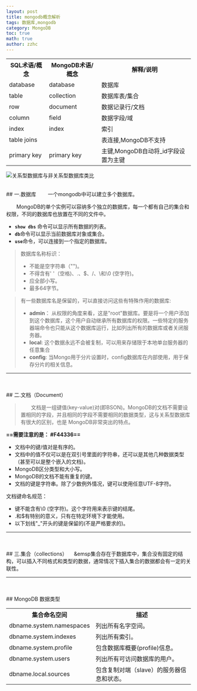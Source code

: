 ```yaml
---
layout: post
title: mongodb概念解析
tags: 数据库,mongodb
category: MongoDB
toc: true
math: true
author: zzhc
---
```


<table>
<tbody><tr>
<th>SQL术语/概念</th>
<th>MongoDB术语/概念</th>
<th>解释/说明</th>
</tr>
<tr>
<td>database</td>
<td>database</td>
<td>数据库</td>
</tr>
<tr>
<td>table</td>
<td>collection</td>
<td>数据库表/集合</td>
</tr>
<tr>
<td>row</td>
<td>document</td>
<td>数据记录行/文档</td>
</tr>
<tr>
<td>column</td>
<td>field</td>
<td>数据字段/域</td>
</tr>
<tr>
<td>index</td>
<td>index</td>
<td>索引</td>
</tr>
<tr>
<td>table joins</td>
<td>&nbsp;</td>
<td>表连接,MongoDB不支持</td>
</tr>
<tr>
<td>primary key</td>
<td>primary key</td>
<td>主键,MongoDB自动将_id字段设置为主键</td>
</tr>
</tbody></table>

![关系型数据库与非关系型数据库类比](https://www.runoob.com/wp-content/uploads/2013/10/Figure-1-Mapping-Table-to-Collection-1.png)

<br>
## 一.数据库
&emsp;&emsp;一个mongodb中可以建立多个数据库。

&emsp;&emsp;MongoDB的单个实例可以容纳多个独立的数据库，每一个都有自己的集合和权限，不同的数据库也放置在不同的文件中。

- <code>**show dbs**</code> 命令可以显示所有数据的列表。
- <code>**db**</code>命令可以显示当前数据库对象或集合。
- <code>**use**</code>命令，可以连接到一个指定的数据库。
  
> 数据库名称标识：
> - 不能是空字符串（"")。
> - 不得含有' '（空格)、.、$、/、\和\0 (空字符)。
> - 应全部小写。
> - 最多64字节。

> 有一些数据库名是保留的，可以直接访问这些有特殊作用的数据库:
> - **admin**： 从权限的角度来看，这是"root"数据库。要是将一个用户添加到这个数据库，这个用户自动继承所有数据库的权限。一些特定的服务器端命令也只能从这个数据库运行，比如列出所有的数据库或者关闭服务器。
> - **local**: 这个数据永远不会被复制，可以用来存储限于本地单台服务器的任意集合
> - **config**: 当Mongo用于分片设置时，config数据库在内部使用，用于保存分片的相关信息。


***
<br>
<br>
## 二.文档（Document）

> &emsp;&emsp;文档是一组键值(key-value)对(即BSON)。MongoDB的文档不需要设置相同的字段，并且相同的字段不需要相同的数据类型，这与关系型数据库有很大的区别，也是 MongoDB非常突出的特点。



**==需要注意的是： #F44336==**

- 文档中的键/值对是有序的。
- 文档中的值不仅可以是在双引号里面的字符串，还可以是其他几种数据类型（甚至可以是整个嵌入的文档)。
- MongoDB区分类型和大小写。
- MongoDB的文档不能有重复的键。
- 文档的键是字符串。除了少数例外情况，键可以使用任意UTF-8字符。
 

文档键命名规范：

- 键不能含有\0 (空字符)。这个字符用来表示键的结尾。
- .和$有特别的意义，只有在特定环境下才能使用。
- 以下划线"_"开头的键是保留的(不是严格要求的)。







***
<br>
<br>
## 三.集合（collections）
&emsp;&emsp集合存在于数据库中，集合没有固定的结构，可以插入不同格式和类型的数据，通常情况下插入集合的数据都会有一定的关联性。



***
<br>
<br>
## MongoDB 数据类型

<table>
<tbody>
<tr>
<th>集合命名空间</th>
<th>描述</th>
</tr>
<tr>
<td>dbname.system.namespaces</td>
<td>列出所有名字空间。</td>
</tr>
<tr>
<td>dbname.system.indexes</td>
<td>列出所有索引。</td>
</tr>
<tr>
<td>dbname.system.profile</td>
<td>包含数据库概要(profile)信息。</td>
</tr>
<tr>
<td>dbname.system.users</td>
<td>列出所有可访问数据库的用户。</td>
</tr>
<tr>
<td>dbname.local.sources</td>
<td>包含复制对端（slave）的服务器信息和状态。</td>
</tr>
</tbody>
</table>

